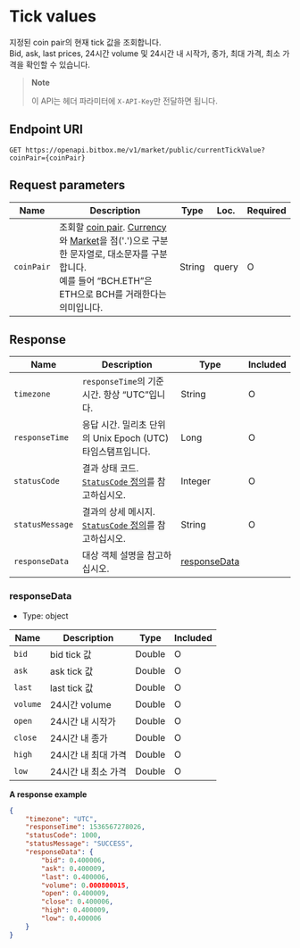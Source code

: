 # Tick values

지정된 coin pair의 현재 tick 값을 조회합니다. <br/>
Bid, ask, last prices, 24시간 volume 및 24시간 내 시작가, 종가, 최대 가격, 최소 가격을 확인할 수 있습니다.

> **Note**
>
> 이 API는 헤더 파라미터에 `X-API-Key`만 전달하면 됩니다.

## Endpoint URI

```
GET https://openapi.bitbox.me/v1/market/public/currentTickValue?coinPair={coinPair}
```

## Request parameters

| Name                                     | Description                                                                                                                                                               | Type  | Loc. | Required |
| ---------------------------------------- | ------------------------------------------------------------------------------------------------------------------------------------------------------------------------- | ----- | ---- | -------- |
| `coinPair`                               | 조회할 [coin pair](/5_Terms.md#coin-pair). [Currency](/5_Terms.md#currency-for-coin-trading)와 [Market](/5_Terms.md#market-for-coin-trading)을 점('.')으로 구분한 문자열로, 대소문자를 구분합니다. <br/>예를 들어 “BCH.ETH”은 ETH으로 BCH를 거래한다는 의미입니다. | String | query | O    |          |

## Response

| Name            | Description                                                          | Type                          | Included |
| --------------- | -------------------------------------------------------------------- | ----------------------------- | -------- |
| `timezone`      | `responseTime`의 기준 시간. 항상 “UTC”입니다.                                  | String                        | O        |
| `responseTime`  | 응답 시간. 밀리초 단위의 Unix Epoch (UTC) 타임스탬프입니다.                            | Long                          | O        |
| `statusCode`    | 결과 상태 코드. [`StatusCode` 정의](/1_Overview.md#statuscode-정의)를 참고하십시오.   | Integer                       | O        |
| `statusMessage` | 결과의 상세 메시지. [`StatusCode` 정의](/1_Overview.md#statuscode-정의)를 참고하십시오. | String                        | O        |
| `responseData`  | 대상 객체 설명을 참고하십시오.                                                    | [responseData](#responsedata) |          |

### responseData

  - Type: object

| Name     | Description  | Type   | Included |
| -------- | ------------ | ------ | -------- |
| `bid`    | bid tick 값   | Double | O        |
| `ask`    | ask tick 값   | Double | O        |
| `last`   | last tick 값  | Double | O        |
| `volume` | 24시간 volume  | Double | O        |
| `open`   | 24시간 내 시작가   | Double | O        |
| `close`  | 24시간 내 종가    | Double | O        |
| `high`   | 24시간 내 최대 가격 | Double | O        |
| `low`    | 24시간 내 최소 가격 | Double | O        |

**A response example**

``` json
{
    "timezone": "UTC",
    "responseTime": 1536567278026,
    "statusCode": 1000,
    "statusMessage": "SUCCESS",
    "responseData": {
        "bid": 0.400006,
        "ask": 0.400009,
        "last": 0.400006,
        "volume": 0.000800015,
        "open": 0.400009,
        "close": 0.400006,
        "high": 0.400009,
        "low": 0.400006
    }
}
```
